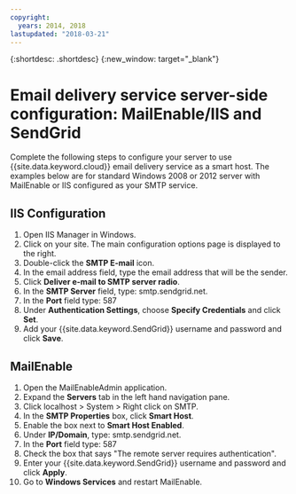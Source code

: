 ```yaml
---
copyright:
  years: 2014, 2018
lastupdated: "2018-03-21"
---
```


{:shortdesc: .shortdesc}
{:new_window: target="_blank"}

# Email delivery service server-side configuration: MailEnable/IIS and SendGrid

Complete the following steps to configure your server to use {{site.data.keyword.cloud}} email delivery service as a smart host. The examples below are for standard Windows 2008 or 2012 server with MailEnable or IIS configured as your SMTP service.

## IIS Configuration

1.  Open IIS Manager in Windows.
2.  Click on your site. The main configuration options page is displayed to the right.
3.  Double-click the **SMTP E-mail** icon.
4.  In the email address field, type the email address that will be the sender.
5.  Click **Deliver e-mail to SMTP server radio**.
6.  In the **SMTP Server** field, type: smtp.sendgrid.net.
7.  In the **Port** field type: 587
8.  Under **Authentication Settings**, choose **Specify Credentials** and click **Set**.
9.  Add your {{site.data.keyword.SendGrid}} username and password and click **Save**.

## MailEnable

1.  Open the MailEnableAdmin application.
2.  Expand the **Servers** tab in the left hand navigation pane.
3.  Click localhost > System > Right click on SMTP.
4.  In the **SMTP Properties** box, click **Smart Host**.
5.  Enable the box next to **Smart Host Enabled**.
6.  Under **IP/Domain**, type: smtp.sendgrid.net. 
7.  In the **Port** field type: 587
8.  Check the box that says "The remote server requires authentication".
9.  Enter your {{site.data.keyword.SendGrid}} username and password and click **Apply**.
10.  Go to **Windows Services** and restart MailEnable.
